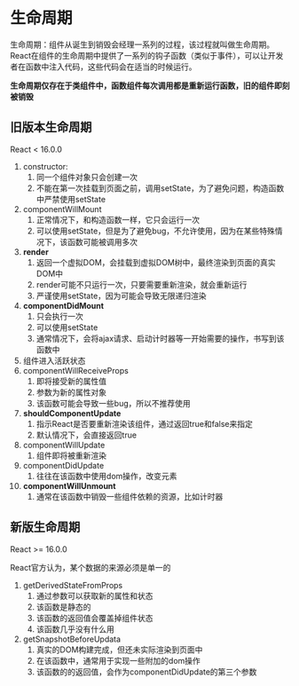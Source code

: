 # 生命周期

生命周期：组件从诞生到销毁会经理一系列的过程，该过程就叫做生命周期。React在组件的生命周期中提供了一系列的钩子函数（类似于事件），可以让开发者在函数中注入代码，这些代码会在适当的时候运行。

**生命周期仅存在于类组件中，函数组件每次调用都是重新运行函数，旧的组件即刻被销毁**

## 旧版本生命周期

React < 16.0.0

1. constructor:
    1. 同一个组件对象只会创建一次
    2. 不能在第一次挂载到页面之前，调用setState，为了避免问题，构造函数中严禁使用setState
2. componentWillMount
    1. 正常情况下，和构造函数一样，它只会运行一次
    2. 可以使用setState，但是为了避免bug，不允许使用，因为在某些特殊情况下，该函数可能被调用多次
3. **render**
    1. 返回一个虚拟DOM，会挂载到虚拟DOM树中，最终渲染到页面的真实DOM中
    2. render可能不只运行一次，只要需要重新渲染，就会重新运行
    3. 严谨使用setState，因为可能会导致无限递归渲染
4. **componentDidMount**
    1. 只会执行一次
    2. 可以使用setState
    3. 通常情况下，会将ajax请求、启动计时器等一开始需要的操作，书写到该函数中
5. 组件进入活跃状态
6. componentWillReceiveProps
    1. 即将接受新的属性值
    2. 参数为新的属性对象
    3. 该函数可能会导致一些bug，所以不推荐使用
7. **shouldComponentUpdate**
    1. 指示React是否要重新渲染该组件，通过返回true和false来指定
    2. 默认情况下，会直接返回true
8. componentWillUpdate
    1. 组件即将被重新渲染
9. componentDidUpdate
    1. 往往在该函数中使用dom操作，改变元素
10. **componentWillUnmount**
    1. 通常在该函数中销毁一些组件依赖的资源，比如计时器

    
## 新版生命周期

React >= 16.0.0

React官方认为，某个数据的来源必须是单一的

1. getDerivedStateFromProps
    1. 通过参数可以获取新的属性和状态
    2. 该函数是静态的
    3. 该函数的返回值会覆盖掉组件状态
    4. 该函数几乎没有什么用
2. getSnapshotBeforeUpdata
    1. 真实的DOM构建完成，但还未实际渲染到页面中
    2. 在该函数中，通常用于实现一些附加的dom操作
    3. 该函数的的返回值，会作为componentDidUpdate的第三个参数